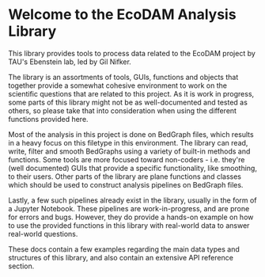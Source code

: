 # Welcome to the EcoDAM Analysis Library

This library provides tools to process data related to the EcoDAM project by TAU's Ebenstein lab, led by Gil Nifker.

The library is an assortments of tools, GUIs, functions and objects that together provide a somewhat cohesive environment to work on the scientific questions that are related to this project. As it is work in progress, some parts of this library might not be as well-documented and tested as others, so please take that into consideration when using the different functions provided here.

Most of the analysis in this project is done on BedGraph files, which results in a heavy focus on this filetype in this environment. The library can read, write, filter and smooth BedGraphs using a variety of built-in methods and functions. Some tools are more focused toward non-coders - i.e. they're (well documented) GUIs that provide a specific functionality, like smoothing, to their users. Other parts of the library are plane functions and classes which should be used to construct analysis pipelines on BedGraph files.

Lastly, a few such pipelines already exist in the library, usually in the form of a Jupyter Notebook. These pipelines are work-in-progress, and are prone for errors and bugs. However, they do provide a hands-on example on how to use the provided functions in this library with real-world data to answer real-world questions.

These docs contain a few examples regarding the main data types and structures of this library, and also contain an extensive API reference section.


